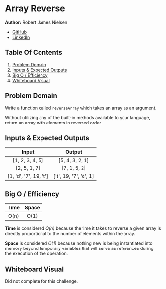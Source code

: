 # Array Reverse
**Author:** Robert James Nielsen
- [GitHub](https://github.com/robertjnielsen)
- [LinkedIn](https://linkedin.com/in/robertjnielsen)

## Table Of Contents
1. [Problem Domain](#problem-domain)
2. [Inputs & Expected Outputs](#inputs--expected-outputs)
3. [Big O / Efficiency](#big-o--efficiency)
4. [Whiteboard Visual](#whiteboard-visual)

## Problem Domain
Write a function called `reverseArray` which takes an array as an argument.

Without utilizing any of the built-in methods available to your language, return an array with elements in reversed order.

## Inputs & Expected Outputs
|Input|Output|
|:---:|:---:|
|[1, 2, 3, 4, 5]|[5, 4, 3, 2, 1]|
|[2, 5, 1, 7]|[7, 1, 5, 2]|
|[1, 'd', '7', 19, 't']|['t', 19, '7', 'd', 1]|

## Big O / Efficiency
|Time|Space|
|:---:|:---:|
|O(n)|O(1)|

**Time** is considered _O(n)_ because the time it takes to reverse a given array is directly proportional to the number of elements within the array.

**Space** is considered _O(1)_ because nothing new is being instantiated into memory beyond temporary variables that will serve as references during the execution of the operation.

## Whiteboard Visual
Did not complete for this challenge.